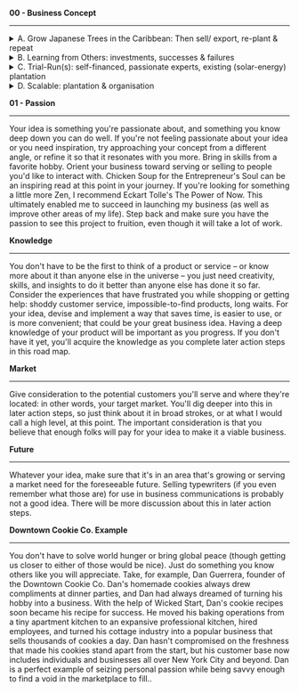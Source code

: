 

**00 - Business Concept**
- - - - 

<details>
           <summary>A. Grow Japanese Trees in the Caribbean:  Then sell/ export, re-plant & repeat</summary>
           <p>            
                  
1. ten year minimum commitment with medium risks & high returns
2. forestry tenancy: right of access ‘easement’ entry on the lands title
##    
</p>
</details> 

<details>
           <summary>B. Learning from Others: investments, successes & failures</summary>
           <p>
                      
1. call this what it evidently is: a 21st century gold rush opportunity
2. forget employment model and Work Visa’s etc
3. administer it as a DAO (Decentralised Autonomous Organisation)
4. adopt AirBnB type ‘Experience’;
   1. participants pay to participate: they learn, socialise and etc
   2. valuable/ Accepted contributions, remunerated with Tree Coins
   3. flow of value from ‘planters’? vs projected yield = Tree Coin Exchange Rate
   4. visiting ‘planters’ will have restricted access, remote /online ‘planters’ will have unlimited access  
5. open Source: public research & resource library/  full transparency (using GitHub)
6. collectively pioneer a public ‘best practice - growers guide’ and Centre of Excellence (structure the information: wiki, forum, forms, contacts, R&D findings, real-time data – market prices, commodity trade LOT, NCNDA Templates etc)
##                 
</p>
         </details>     

<details>
           <summary>C. Trial-Run(s): self-financed, passionate experts, existing (solar-energy) plantation</summary>
           <p>
                      
1. self-finance (seed) pilot: reduces initial risk prior to presenting initial investors
   1. incorporate existing Green-Energy (solar) Plantation
   2. assemble on-site team of experts
   3. invite online contributors (remunerate with Tree Coins)
2. traditional shareholder approach ditched (closed/ controlling etc);
   1. adopt digital ‘Tree’ Coins/tokens
   2. forest wallet mobile app 
   3. ICO/ Etherium-based blockchain & smart contract
3. tech: IoT sensors, hydroponics, solar energy, drones etc – all data feeds to website
##                 
</p>
         </details>     

<details>
           <summary>D. Scalable: plantation & organisation</summary>
           <p>
                      
1. one 33-hector (30,000 Tree) plantation = $1.5m Funding
2. two plantations = (lessons learnt from a.)  = $2.5m investment
3. four plantations = (+lessons learnt from a.+b.)  = $4m investment
4. eight plantations = (repeat c. x4 more) = $6m investment
##                 
</p>
         </details>


**01 - Passion**
- - - -    
Your idea is something you're passionate about, and something you know deep down you can do well. If you're not feeling passionate about your idea or you need inspiration, try approaching your concept from a different angle, or refine it so that it resonates with you more. Bring in skills from a favorite hobby. Orient your business toward serving or selling to people you'd like to interact with. Chicken Soup for the Entrepreneur's Soul can be an inspiring read at this point in your journey. If you're looking for something a little more Zen, I recommend Eckart Tolle's The Power of Now. This ultimately enabled me to succeed in launching my business (as well as improve other areas of my life). Step back and make sure you have the passion to see this project to fruition, even though it will take a lot of work.

**Knowledge**
- - - -    
You don't have to be the first to think of a product or service – or know more about it than anyone else in the universe – you just need creativity, skills, and insights to do it better than anyone else has done it so far. Consider the experiences that have frustrated you while shopping or getting help: shoddy customer service, impossible-to-find products, long waits. For your idea, devise and implement a way that saves time, is easier to use, or is more convenient; that could be your great business idea. Having a deep knowledge of your product will be important as you progress. If you don't have it yet, you'll acquire the knowledge as you complete later action steps in this road map.

**Market**
- - - -    
Give consideration to the potential customers you'll serve and where they're located: in other words, your target market. You'll dig deeper into this in later action steps, so just think about it in broad strokes, or at what I would call a high level, at this point. The important consideration is that you believe that enough folks will pay for your idea to make it a viable business.

**Future**
- - - -    
Whatever your idea, make sure that it's in an area that's growing or serving a market need for the foreseeable future. Selling typewriters (if you even remember what those are) for use in business communications is probably not a good idea. There will be more discussion about this in later action steps.
 
**Downtown Cookie Co. Example**
- - - -    
You don't have to solve world hunger or bring global peace (though getting us closer to either of those would be nice). Just do something you know others like you will appreciate. Take, for example, Dan Guerrera, founder of the Downtown Cookie Co. Dan's homemade cookies always drew compliments at dinner parties, and Dan had always dreamed of turning his hobby into a business. With the help of Wicked Start, Dan's cookie recipes soon became his recipe for success. He moved his baking operations from a tiny apartment kitchen to an expansive professional kitchen, hired employees, and turned his cottage industry into a popular business that sells thousands of cookies a day. Dan hasn't compromised on the freshness that made his cookies stand apart from the start, but his customer base now includes individuals and businesses all over New York City and beyond. Dan is a perfect example of seizing personal passion while being savvy enough to find a void in the marketplace to fill..
